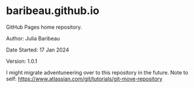 # baribeau.github.io
GitHub Pages home repository.

Author: Julia Baribeau

Date Started: 17 Jan 2024

Version: 1.0.1

I might migrate adventuneering over to this repository in the future. 
Note to self: https://www.atlassian.com/git/tutorials/git-move-repository 
